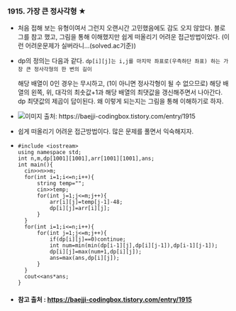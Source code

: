 ### 1915. 가장 큰 정사각형 ★

- 처음 접해 보는 유형이여서 그런지 오랜시간 고민했음에도 감도 오지 않았다. 블로그를 참고 했고, 그림을 통해 이해했지만 쉽게 떠올리기 어려운 접근방법이었다. (이런 어려운문제가 실버라니...(solved.ac기준))

- dp의 정의는 다음과 같다.
  `dp[i][j]는 i,j를 마지막 좌표로(우측하단 좌표) 하는 가장 큰 정사각형의 한 변의 길이`

  해당 배열이 0인 경우는 무시하고, (1이 아니면 정사각형이 될 수 없으므로) 해당 배열의 왼쪽, 위, 대각의 최솟값+1과 해당 배열의 최댓값을 갱신해주면서 나아간다. dp 최댓값의 제곱이 답이된다. 왜 이렇게 되는지는 그림을 통해 이해하기로 하자.

- ![이미지 출처:  https://baejji-codingbox.tistory.com/entry/1915 ](https://t1.daumcdn.net/cfile/tistory/99CFC9425B026D7F2D)

- 쉽게 떠올리기 어려운 접근방법이다. 많은 문제를 풀면서 익숙해지자.

- ```c+
  #include <iostream>
  using namespace std;
  int n,m,dp[1001][1001],arr[1001][1001],ans;
  int main(){
  	cin>>n>>m;
  	for(int i=1;i<=n;i++){
  		string temp="";
  		cin>>temp;
  		for(int j=1;j<=m;j++){
  			arr[i][j]=temp[j-1]-48;
  			dp[i][j]=arr[i][j];
  		}
  	}
  	for(int i=1;i<=n;i++){
  		for(int j=1;j<=m;j++){
  			if(dp[i][j]==0)continue;
  			int num=min(min(dp[i-1][j],dp[i][j-1]),dp[i-1][j-1]);
  			dp[i][j]=max(num+1,dp[i][j]);
  			ans=max(ans,dp[i][j]);
  		}
  	}
  	cout<<ans*ans;
  }
  ```

- #### 참고 출처 :  https://baejji-codingbox.tistory.com/entry/1915 

  
